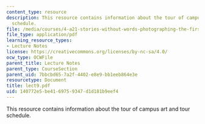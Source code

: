```yaml
---
content_type: resource
description: This resource contains information about the tour of campus art and tour
  schedule.
file: /media/courses/4-a21-stories-without-words-photographing-the-first-year-fall-2006/140772e5be4169759347d1d181b9eef4_lect9.pdf
file_type: application/pdf
learning_resource_types:
- Lecture Notes
license: https://creativecommons.org/licenses/by-nc-sa/4.0/
ocw_type: OCWFile
parent_title: Lecture Notes
parent_type: CourseSection
parent_uid: 7bbcbd65-7a2f-4402-e8e9-bb1eeb864e3e
resourcetype: Document
title: lect9.pdf
uid: 140772e5-be41-6975-9347-d1d181b9eef4
---
```

This resource contains information about the tour of campus art and tour schedule.